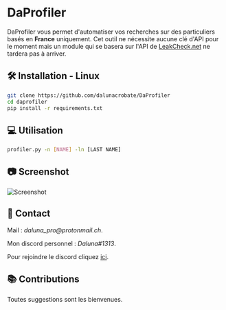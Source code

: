 # DaProfiler
DaProfiler vous permet d'automatiser vos recherches sur des particuliers basés en **__France__** uniquement. Cet outil ne nécessite aucune clé d'API pour le moment mais un module qui se basera sur l'API de [LeakCheck.net](https://leakcheck.net/) ne tardera pas à arriver.

## 🛠 Installation - Linux


```bash
git clone https://github.com/dalunacrobate/DaProfiler
cd daprofiler
pip install -r requirements.txt
```
## 💻 Utilisation
```bash
profiler.py -n [NAME] -ln [LAST NAME]
```

## 📷 Screenshot
![Screenshot](https://i.ibb.co/7XT3VqW/t-l-chargement-3.png)

##  📝 Contact
Mail : _daluna_pro@protonmail.ch_.

Mon discord personnel : _Daluna#1313_.

Pour rejoindre le discord cliquez [ici](https://discord.gg/yy8B6NYmf5).

## 📚 Contributions
Toutes suggestions sont les bienvenues.
